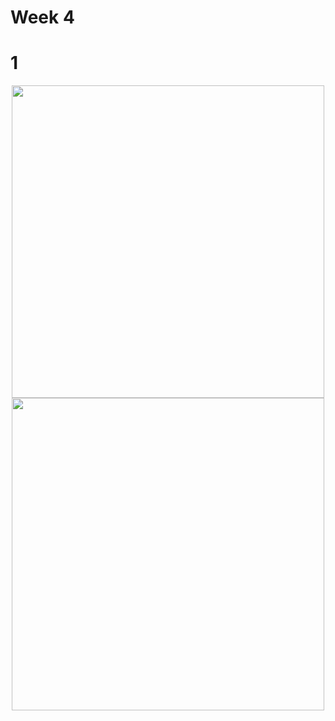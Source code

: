 # Week 4

# 1

<p align="center">
  <img src="../res/img/img80.png" width="500"/>
  <img src="../res/img/img81.png" width="500"/>
</p>
